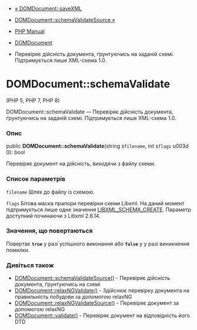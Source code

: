 - [« DOMDocument::saveXML](domdocument.savexml.md)
- [DOMDocument::schemaValidateSource
»](domdocument.schemavalidatesource.md)

- [PHP Manual](index.md)
- [DOMDocument](class.domdocument.md)
- Перевіряє дійсність документа, ґрунтуючись на заданій схемі.
Підтримується лише XML-схема 1.0.

# DOMDocument::schemaValidate

(PHP 5, PHP 7, PHP 8)

DOMDocument::schemaValidate — Перевіряє дійсність документа,
ґрунтуючись на заданій схемі. Підтримується лише XML-схема 1.0.

### Опис

public **DOMDocument::schemaValidate**(string `$filename`, int `$flags`
u003d 0): bool

Перевіряє документ на дійсність, виходячи з файлу схеми.

### Список параметрів

`filename`
Шлях до файлу із схемою.

`flags`
Бітова маска прапори перевірки схеми Libxml. На даний момент
підтримується лише одне значення
[LIBXML_SCHEMA_CREATE](libxml.constants.md). Параметр доступний
починаючи з Libxml 2.6.14.

### Значення, що повертаються

Повертає **`true`** у разі успішного виконання або **`false`** у
у разі виникнення помилки.

### Дивіться також

- [DOMDocument::schemaValidateSource()](domdocument.schemavalidatesource.md) -
Перевіряє дійсність документа, ґрунтуючись на схемі
- [DOMDocument::relaxNGValidate()](domdocument.relaxngvalidate.md) -
Здійснює перевірку документа на правильність побудови за допомогою
relaxNG
- [DOMDocument::relaxNGValidateSource()](domdocument.relaxngvalidatesource.md) -
Перевіряє документ за допомогою relaxNG
- [DOMDocument::validate()](domdocument.validate.md) - Перевіряє
документ на відповідність його DTD
